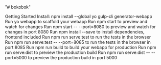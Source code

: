 "# bokobok" 

Getting Started
Install: npm install --global yo gulp-cli generator-webapp
Run yo webapp to scaffold your webapp
Run npm start to preview and watch for changes
Run npm start -- --port=8080 to preview and watch for changes in port 8080
Run npm install --save <package> to install dependencies, frontend included
Run npm run serve:test to run the tests in the browser
Run npm run serve:test -- --port=8085 to run the tests in the browser in port 8085
Run npm run build to build your webapp for production
Run npm run serve:dist to preview the production build
Run npm run serve:dist -- --port=5000 to preview the production build in port 5000
